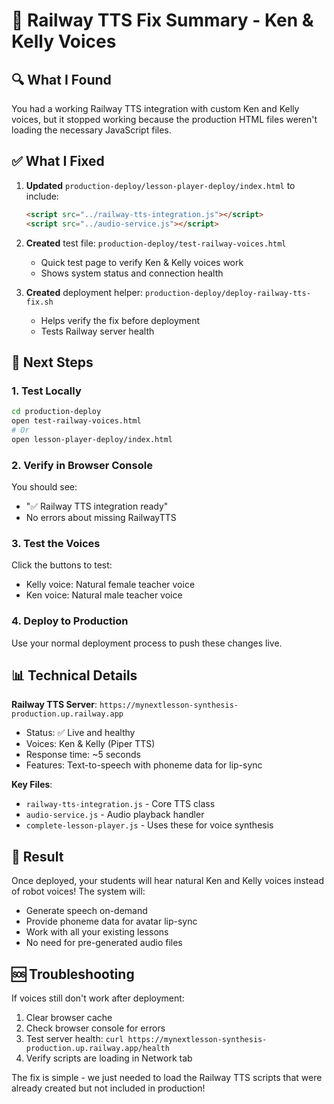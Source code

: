# 🎤 Railway TTS Fix Summary - Ken & Kelly Voices

## 🔍 What I Found

You had a working Railway TTS integration with custom Ken and Kelly voices, but it stopped working because the production HTML files weren't loading the necessary JavaScript files.

## ✅ What I Fixed

1. **Updated** `production-deploy/lesson-player-deploy/index.html` to include:
   ```html
   <script src="../railway-tts-integration.js"></script>
   <script src="../audio-service.js"></script>
   ```

2. **Created** test file: `production-deploy/test-railway-voices.html`
   - Quick test page to verify Ken & Kelly voices work
   - Shows system status and connection health

3. **Created** deployment helper: `production-deploy/deploy-railway-tts-fix.sh`
   - Helps verify the fix before deployment
   - Tests Railway server health

## 🚀 Next Steps

### 1. Test Locally
```bash
cd production-deploy
open test-railway-voices.html
# Or
open lesson-player-deploy/index.html
```

### 2. Verify in Browser Console
You should see:
- "✅ Railway TTS integration ready"
- No errors about missing RailwayTTS

### 3. Test the Voices
Click the buttons to test:
- Kelly voice: Natural female teacher voice
- Ken voice: Natural male teacher voice

### 4. Deploy to Production
Use your normal deployment process to push these changes live.

## 📊 Technical Details

**Railway TTS Server**: `https://mynextlesson-synthesis-production.up.railway.app`
- Status: ✅ Live and healthy
- Voices: Ken & Kelly (Piper TTS)
- Response time: ~5 seconds
- Features: Text-to-speech with phoneme data for lip-sync

**Key Files**:
- `railway-tts-integration.js` - Core TTS class
- `audio-service.js` - Audio playback handler
- `complete-lesson-player.js` - Uses these for voice synthesis

## 🎉 Result

Once deployed, your students will hear natural Ken and Kelly voices instead of robot voices! The system will:
- Generate speech on-demand
- Provide phoneme data for avatar lip-sync
- Work with all your existing lessons
- No need for pre-generated audio files

## 🆘 Troubleshooting

If voices still don't work after deployment:
1. Clear browser cache
2. Check browser console for errors
3. Test server health: `curl https://mynextlesson-synthesis-production.up.railway.app/health`
4. Verify scripts are loading in Network tab

The fix is simple - we just needed to load the Railway TTS scripts that were already created but not included in production!
